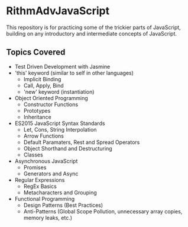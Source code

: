 # RithmAdvJavaScript
This repository is for practicing some of the trickier parts of JavaScript, building on any introductory and intermediate concepts of JavaScript.

## Topics Covered
* Test Driven Development with Jasmine
* 'this' keyword (similar to self in other languages)
    * Implicit Binding
    * Call, Apply, Bind
    * 'new' keyword (instantiation)
* Object Oriented Programming
    * Constructor Functions
    * Prototypes
    * Inheritance
* ES2015 JavaScript Syntax Standards
    * Let, Cons, String Interpolation
    * Arrow Functions
    * Default Paramaters, Rest and Spread Operators
    * Object Shorthand and Destructuring
    * Classes
* Asynchronous JavaScript
    * Promises
    * Generators and Async
* Regular Expressions
    * RegEx Basics
    * Metacharacters and Grouping
* Functional Programming
    * Design Patterns (Best Practices)
    * Anti-Patterns (Global Scope Pollution, unnecessary array copies, memory leaks, etc.)